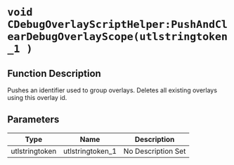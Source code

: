 # `void CDebugOverlayScriptHelper:PushAndClearDebugOverlayScope(utlstringtoken_1 )`
## Function Description
Pushes an identifier used to group overlays. Deletes all existing overlays using this overlay id.
## Parameters
Type|Name|Description
--|--|--
utlstringtoken|utlstringtoken_1|No Description Set
